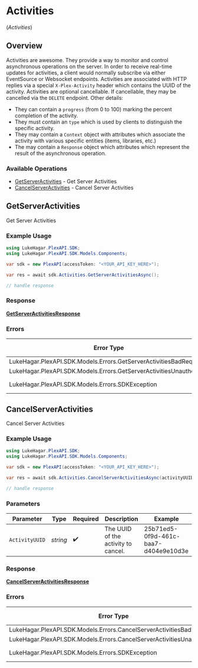 # Activities
(*Activities*)

## Overview

Activities are awesome. They provide a way to monitor and control asynchronous operations on the server. In order to receive real-time updates for activities, a client would normally subscribe via either EventSource or Websocket endpoints.
Activities are associated with HTTP replies via a special `X-Plex-Activity` header which contains the UUID of the activity.
Activities are optional cancellable. If cancellable, they may be cancelled via the `DELETE` endpoint. Other details:
- They can contain a `progress` (from 0 to 100) marking the percent completion of the activity.
- They must contain an `type` which is used by clients to distinguish the specific activity.
- They may contain a `Context` object with attributes which associate the activity with various specific entities (items, libraries, etc.)
- The may contain a `Response` object which attributes which represent the result of the asynchronous operation.


### Available Operations

* [GetServerActivities](#getserveractivities) - Get Server Activities
* [CancelServerActivities](#cancelserveractivities) - Cancel Server Activities

## GetServerActivities

Get Server Activities

### Example Usage

<!-- UsageSnippet language="csharp" operationID="getServerActivities" method="get" path="/activities" -->
```csharp
using LukeHagar.PlexAPI.SDK;
using LukeHagar.PlexAPI.SDK.Models.Components;

var sdk = new PlexAPI(accessToken: "<YOUR_API_KEY_HERE>");

var res = await sdk.Activities.GetServerActivitiesAsync();

// handle response
```

### Response

**[GetServerActivitiesResponse](../../Models/Requests/GetServerActivitiesResponse.md)**

### Errors

| Error Type                                                          | Status Code                                                         | Content Type                                                        |
| ------------------------------------------------------------------- | ------------------------------------------------------------------- | ------------------------------------------------------------------- |
| LukeHagar.PlexAPI.SDK.Models.Errors.GetServerActivitiesBadRequest   | 400                                                                 | application/json                                                    |
| LukeHagar.PlexAPI.SDK.Models.Errors.GetServerActivitiesUnauthorized | 401                                                                 | application/json                                                    |
| LukeHagar.PlexAPI.SDK.Models.Errors.SDKException                    | 4XX, 5XX                                                            | \*/\*                                                               |

## CancelServerActivities

Cancel Server Activities

### Example Usage

<!-- UsageSnippet language="csharp" operationID="cancelServerActivities" method="delete" path="/activities/{activityUUID}" -->
```csharp
using LukeHagar.PlexAPI.SDK;
using LukeHagar.PlexAPI.SDK.Models.Components;

var sdk = new PlexAPI(accessToken: "<YOUR_API_KEY_HERE>");

var res = await sdk.Activities.CancelServerActivitiesAsync(activityUUID: "25b71ed5-0f9d-461c-baa7-d404e9e10d3e");

// handle response
```

### Parameters

| Parameter                            | Type                                 | Required                             | Description                          | Example                              |
| ------------------------------------ | ------------------------------------ | ------------------------------------ | ------------------------------------ | ------------------------------------ |
| `ActivityUUID`                       | *string*                             | :heavy_check_mark:                   | The UUID of the activity to cancel.  | 25b71ed5-0f9d-461c-baa7-d404e9e10d3e |

### Response

**[CancelServerActivitiesResponse](../../Models/Requests/CancelServerActivitiesResponse.md)**

### Errors

| Error Type                                                             | Status Code                                                            | Content Type                                                           |
| ---------------------------------------------------------------------- | ---------------------------------------------------------------------- | ---------------------------------------------------------------------- |
| LukeHagar.PlexAPI.SDK.Models.Errors.CancelServerActivitiesBadRequest   | 400                                                                    | application/json                                                       |
| LukeHagar.PlexAPI.SDK.Models.Errors.CancelServerActivitiesUnauthorized | 401                                                                    | application/json                                                       |
| LukeHagar.PlexAPI.SDK.Models.Errors.SDKException                       | 4XX, 5XX                                                               | \*/\*                                                                  |